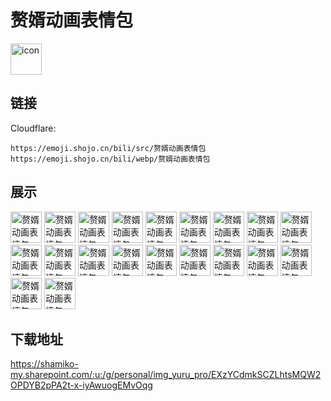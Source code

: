 # 赘婿动画表情包
<img src="https://emoji.shojo.cn/bili/src/赘婿动画表情包/icon.png" width="50" height="50" alt="icon">

## 链接
Cloudflare:
```
https://emoji.shojo.cn/bili/src/赘婿动画表情包
https://emoji.shojo.cn/bili/webp/赘婿动画表情包
```
## 展示
<img src="https://emoji.shojo.cn/bili/src/赘婿动画表情包/赘婿动画表情包-娘子~.png" width="50" height="50" alt="赘婿动画表情包-娘子~">
<img src="https://emoji.shojo.cn/bili/src/赘婿动画表情包/赘婿动画表情包-啊哈~.png" width="50" height="50" alt="赘婿动画表情包-啊哈~">
<img src="https://emoji.shojo.cn/bili/src/赘婿动画表情包/赘婿动画表情包-这次一定.png" width="50" height="50" alt="赘婿动画表情包-这次一定">
<img src="https://emoji.shojo.cn/bili/src/赘婿动画表情包/赘婿动画表情包-一键三连.png" width="50" height="50" alt="赘婿动画表情包-一键三连">
<img src="https://emoji.shojo.cn/bili/src/赘婿动画表情包/赘婿动画表情包-受伤.png" width="50" height="50" alt="赘婿动画表情包-受伤">
<img src="https://emoji.shojo.cn/bili/src/赘婿动画表情包/赘婿动画表情包-期待.png" width="50" height="50" alt="赘婿动画表情包-期待">
<img src="https://emoji.shojo.cn/bili/src/赘婿动画表情包/赘婿动画表情包-吃瓜.png" width="50" height="50" alt="赘婿动画表情包-吃瓜">
<img src="https://emoji.shojo.cn/bili/src/赘婿动画表情包/赘婿动画表情包-疑问.png" width="50" height="50" alt="赘婿动画表情包-疑问">
<img src="https://emoji.shojo.cn/bili/src/赘婿动画表情包/赘婿动画表情包-乖巧.png" width="50" height="50" alt="赘婿动画表情包-乖巧">
<img src="https://emoji.shojo.cn/bili/src/赘婿动画表情包/赘婿动画表情包-偷看.png" width="50" height="50" alt="赘婿动画表情包-偷看">
<img src="https://emoji.shojo.cn/bili/src/赘婿动画表情包/赘婿动画表情包-算账.png" width="50" height="50" alt="赘婿动画表情包-算账">
<img src="https://emoji.shojo.cn/bili/src/赘婿动画表情包/赘婿动画表情包-致敬.png" width="50" height="50" alt="赘婿动画表情包-致敬">
<img src="https://emoji.shojo.cn/bili/src/赘婿动画表情包/赘婿动画表情包-甚好.png" width="50" height="50" alt="赘婿动画表情包-甚好">
<img src="https://emoji.shojo.cn/bili/src/赘婿动画表情包/赘婿动画表情包-暖被窝.png" width="50" height="50" alt="赘婿动画表情包-暖被窝">
<img src="https://emoji.shojo.cn/bili/src/赘婿动画表情包/赘婿动画表情包-举个栗子.png" width="50" height="50" alt="赘婿动画表情包-举个栗子">
<img src="https://emoji.shojo.cn/bili/src/赘婿动画表情包/赘婿动画表情包-求投币.png" width="50" height="50" alt="赘婿动画表情包-求投币">
<img src="https://emoji.shojo.cn/bili/src/赘婿动画表情包/赘婿动画表情包-耶.png" width="50" height="50" alt="赘婿动画表情包-耶">
<img src="https://emoji.shojo.cn/bili/src/赘婿动画表情包/赘婿动画表情包-生气.png" width="50" height="50" alt="赘婿动画表情包-生气">
<img src="https://emoji.shojo.cn/bili/src/赘婿动画表情包/赘婿动画表情包-自信.png" width="50" height="50" alt="赘婿动画表情包-自信">
<img src="https://emoji.shojo.cn/bili/src/赘婿动画表情包/赘婿动画表情包-霸气.png" width="50" height="50" alt="赘婿动画表情包-霸气">

## 下载地址

https://shamiko-my.sharepoint.com/:u:/g/personal/img_yuru_pro/EXzYCdmkSCZLhtsMQW2OPDYB2pPA2t-x-iyAwuogEMvOqg